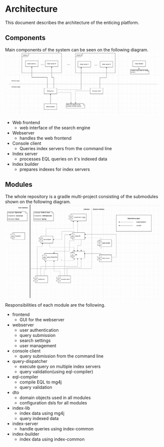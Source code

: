 # Architecture
This document describes the architecture of the enticing platform.
## Components
Main components of the system can be seen on the following diagram.
![alt text](../img/components.png)
* Web frontend
    * web interface of the search engine
* Webserver
    * handles the web frontend
* Console client
    * Queries index servers from the command line
* Index server
    * processes EQL queries on it's indexed data
* Index builder
    * prepares indexes for index servers


## Modules
The whole repository is a gradle multi-project consisting of the submodules shown on the following diagram.
![alt text](../img/modules.png)
Responsibilities of each module are the following.
* frontend
    * GUI for the webserver 
* webserver
    * user authentication
    * query submission
    * search settings
    * user management
* console client
    * query submission from the command line
* query-dispatcher
    * execute query on multiple index servers 
    * query validation(using eql-compiler)
* eql-compiler
    * compile EQL to mg4j
    * query validation
* dto
    * domain objects used in all modules
    * configuration dsls for all modules
* index-lib
    * index data using mg4j
    * query indexed data
* index-server
    * handle queries using index-common
* index-builder
    * index data using index-common
